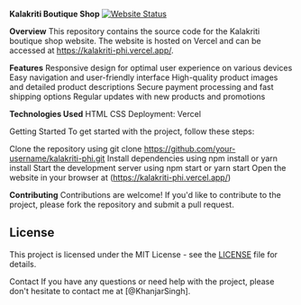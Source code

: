 **Kalakriti Boutique Shop**
[![Website Status](https://img.shields.io/website?url=https%3A%2F%2Fkalakriti-phi.vercel.app%2F)](https://kalakriti-phi.vercel.app/)


**Overview**
This repository contains the source code for the Kalakriti boutique shop website. The website is hosted on Vercel and can be accessed at https://kalakriti-phi.vercel.app/.

**Features**
Responsive design for optimal user experience on various devices
Easy navigation and user-friendly interface
High-quality product images and detailed product descriptions
Secure payment processing and fast shipping options
Regular updates with new products and promotions


**Technologies Used**
HTML
CSS
Deployment: Vercel


Getting Started
To get started with the project, follow these steps:

Clone the repository using git clone https://github.com/your-username/kalakriti-phi.git
Install dependencies using npm install or yarn install
Start the development server using npm start or yarn start
Open the website in your browser at (https://kalakriti-phi.vercel.app/)


**Contributing**
Contributions are welcome! If you'd like to contribute to the project, please fork the repository and submit a pull request.

## License

This project is licensed under the MIT License - see the [LICENSE](LICENSE) file for details.


Contact
If you have any questions or need help with the project, please don't hesitate to contact me at [@KhanjarSingh].

